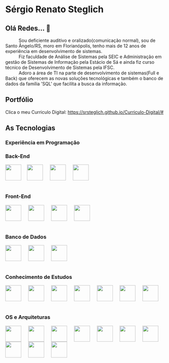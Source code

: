 # Sérgio Renato Steglich

## Olá Redes... 👋
&emsp;&emsp;&emsp;Sou deficiente auditivo e oralizado(comunicação normal), sou de Santo Ângelo/RS, moro em Florianópolis, tenho mais de 12 anos de experiência em desenvolvimento de sistemas.<br/>
&emsp;&emsp;&emsp;Fiz faculdade de Análise de Sistemas pela SEIC e Administração em gestão de Sistemas de Informação pela Estácio de Sá e ainda fiz curso técnico de Desenvolvimento de Sistemas pela IFSC.<br/>
&emsp;&emsp;&emsp;Adoro a área de TI na parte de desenvolvimento de sistemas(Full e Back) que oferecem as novas soluções tecnológicas e também o banco de dados da família 'SQL' que facilita a busca da informação.<br/>

## Portfólio
Clica o meu Curriculo Digital: https://srsteglich.github.io/Curriculo-Digital/#

## As Tecnologias 
### Experiência em Programação
### Back-End
<div style="display: inline_block">  
      <img align="center" height="50" width="50" src="https://cdn.jsdelivr.net/gh/devicons/devicon/icons/php/php-original.svg" />&emsp;
      <img align="center" height="50" width="50" src="https://cdn.jsdelivr.net/gh/devicons/devicon/icons/csharp/csharp-original.svg" /> &emsp;             
      <img align="center" height="50" width="50" src="https://cdn.jsdelivr.net/gh/devicons/devicon/icons/dotnetcore/dotnetcore-original.svg" />  &emsp;   
      <img align="center" height="50" width="50" src="https://cdn.jsdelivr.net/gh/devicons/devicon/icons/dot-net/dot-net-original.svg" /> <br/><br/>
</div>     

### Front-End
<div style="display: inline_block">  
      <img align="center" height="50" width="50" src="https://cdn.jsdelivr.net/gh/devicons/devicon/icons/html5/html5-original.svg" /> &emsp;        
      <img align="center" height="50" width="50" src="https://cdn.jsdelivr.net/gh/devicons/devicon/icons/css3/css3-original.svg" /> &emsp;
      <img align="center" height="50" width="50" src="https://cdn.jsdelivr.net/gh/devicons/devicon/icons/javascript/javascript-original.svg" /> &emsp;
      <img align="center" height="50" width="50" src="https://cdn.jsdelivr.net/gh/devicons/devicon/icons/bootstrap/bootstrap-original.svg" /><br/><br/>  
</div>   

### Banco de Dados
<div style="display: inline_block">  
      <img align="center" height="50" width="50" src="https://cdn.jsdelivr.net/gh/devicons/devicon/icons/mysql/mysql-original-wordmark.svg" /> &emsp;   
      <img align="center" height="50" width="50" src="https://cdn.jsdelivr.net/gh/devicons/devicon@latest/icons/microsoftsqlserver/microsoftsqlserver-original-wordmark.svg" /> &emsp;         
      <img align="center" height="50" width="50" src="https://cdn.jsdelivr.net/gh/devicons/devicon@latest/icons/postgresql/postgresql-original-wordmark.svg" /><br/><br/>      
</div>   
          
### Conhecimento de Estudos
<div style="display: inline_block">
      <img align="center" height="50" width="50" src="https://cdn.jsdelivr.net/gh/devicons/devicon/icons/java/java-original.svg" /> &emsp;
      <img align="center" height="50" width="50" src="https://cdn.jsdelivr.net/gh/devicons/devicon/icons/python/python-original.svg" /> &emsp;
      <img align="center" height="50" width="50" src="https://cdn.jsdelivr.net/gh/devicons/devicon/icons/fastapi/fastapi-original.svg" /> &emsp;        
      <img align="center" height="50" width="50" src="https://cdn.jsdelivr.net/gh/devicons/devicon/icons/spring/spring-original.svg" /> &emsp;      
      <img align="center" height="50" width="50" src="https://cdn.jsdelivr.net/gh/devicons/devicon@latest/icons/mongodb/mongodb-plain-wordmark.svg" /> &emsp;         
      <img align="center" height="50" width="50" src="https://cdn.jsdelivr.net/gh/devicons/devicon@latest/icons/docker/docker-original-wordmark.svg" /> &emsp;          
      <img align="center" height="50" width="50" src="https://cdn.jsdelivr.net/gh/devicons/devicon/icons/angularjs/angularjs-original.svg" /> <br/><br/>         
</div>                    
          
### OS e Arquiteturas
<div style="display: inline_block">       
      <img align="center" height="50" width="50" src="https://cdn.jsdelivr.net/gh/devicons/devicon/icons/windows8/windows8-original.svg" /> &emsp;      
      <img align="center" height="50" width="50" src="https://cdn.jsdelivr.net/gh/devicons/devicon@latest/icons/linux/linux-original.svg" /> &emsp;       
      <img align="center" height="50" width="50" src="https://cdn.jsdelivr.net/gh/devicons/devicon@latest/icons/apple/apple-original.svg" /> &emsp;      
      <img align="center" height="50" width="50" src="https://cdn.jsdelivr.net/gh/devicons/devicon/icons/visualstudio/visualstudio-plain.svg" /> &emsp;            
      <img align="center" height="50" width="50" src="https://cdn.jsdelivr.net/gh/devicons/devicon/icons/vscode/vscode-original.svg" /> &emsp;      
      <img align="center" height="50" width="50" src="https://cdn.jsdelivr.net/gh/devicons/devicon@latest/icons/intellij/intellij-original.svg" /> &emsp;      
      <img align="center" height="50" width="50" src="https://cdn.jsdelivr.net/gh/devicons/devicon@latest/icons/eclipse/eclipse-original.svg" /> &emsp;          
      <img align="center" height="50" width="50" src="https://cdn.jsdelivr.net/gh/devicons/devicon/icons/pycharm/pycharm-original.svg" /> &emsp;   
      <img align="center" height="50" width="50" src="https://cdn.jsdelivr.net/gh/devicons/devicon@latest/icons/git/git-original.svg" /> &emsp;            
      <img align="center" height="50" width="50" src="https://cdn.jsdelivr.net/gh/devicons/devicon@latest/icons/postman/postman-original.svg" /><br/><br/>    
      
</div>
